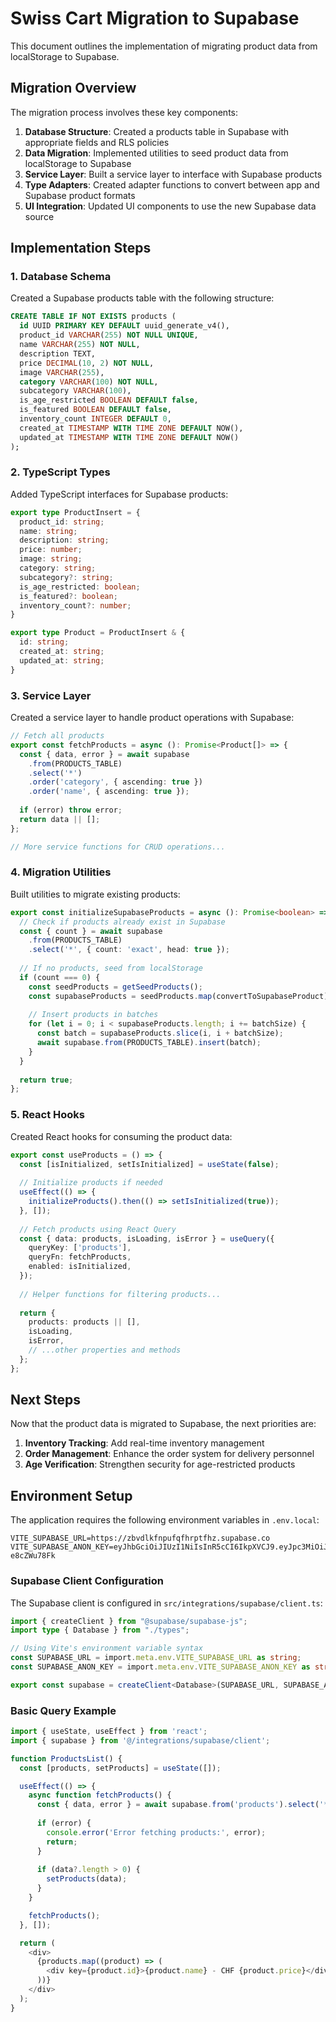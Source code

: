 # Swiss Cart Migration to Supabase

This document outlines the implementation of migrating product data from localStorage to Supabase.

## Migration Overview

The migration process involves these key components:

1. **Database Structure**: Created a products table in Supabase with appropriate fields and RLS policies
2. **Data Migration**: Implemented utilities to seed product data from localStorage to Supabase
3. **Service Layer**: Built a service layer to interface with Supabase products
4. **Type Adapters**: Created adapter functions to convert between app and Supabase product formats
5. **UI Integration**: Updated UI components to use the new Supabase data source

## Implementation Steps

### 1. Database Schema

Created a Supabase products table with the following structure:

```sql
CREATE TABLE IF NOT EXISTS products (
  id UUID PRIMARY KEY DEFAULT uuid_generate_v4(),
  product_id VARCHAR(255) NOT NULL UNIQUE,
  name VARCHAR(255) NOT NULL,
  description TEXT,
  price DECIMAL(10, 2) NOT NULL,
  image VARCHAR(255),
  category VARCHAR(100) NOT NULL,
  subcategory VARCHAR(100),
  is_age_restricted BOOLEAN DEFAULT false,
  is_featured BOOLEAN DEFAULT false,
  inventory_count INTEGER DEFAULT 0,
  created_at TIMESTAMP WITH TIME ZONE DEFAULT NOW(),
  updated_at TIMESTAMP WITH TIME ZONE DEFAULT NOW()
);
```

### 2. TypeScript Types

Added TypeScript interfaces for Supabase products:

```typescript
export type ProductInsert = {
  product_id: string;
  name: string;
  description: string;
  price: number;
  image: string;
  category: string;
  subcategory?: string;
  is_age_restricted: boolean;
  is_featured?: boolean;
  inventory_count?: number;
}

export type Product = ProductInsert & {
  id: string;
  created_at: string;
  updated_at: string;
}
```

### 3. Service Layer

Created a service layer to handle product operations with Supabase:

```typescript
// Fetch all products
export const fetchProducts = async (): Promise<Product[]> => {
  const { data, error } = await supabase
    .from(PRODUCTS_TABLE)
    .select('*')
    .order('category', { ascending: true })
    .order('name', { ascending: true });
  
  if (error) throw error;
  return data || [];
};

// More service functions for CRUD operations...
```

### 4. Migration Utilities

Built utilities to migrate existing products:

```typescript
export const initializeSupabaseProducts = async (): Promise<boolean> => {
  // Check if products already exist in Supabase
  const { count } = await supabase
    .from(PRODUCTS_TABLE)
    .select('*', { count: 'exact', head: true });
  
  // If no products, seed from localStorage
  if (count === 0) {
    const seedProducts = getSeedProducts();
    const supabaseProducts = seedProducts.map(convertToSupabaseProduct);
    
    // Insert products in batches
    for (let i = 0; i < supabaseProducts.length; i += batchSize) {
      const batch = supabaseProducts.slice(i, i + batchSize);
      await supabase.from(PRODUCTS_TABLE).insert(batch);
    }
  }
  
  return true;
};
```

### 5. React Hooks

Created React hooks for consuming the product data:

```typescript
export const useProducts = () => {
  const [isInitialized, setIsInitialized] = useState(false);
  
  // Initialize products if needed
  useEffect(() => {
    initializeProducts().then(() => setIsInitialized(true));
  }, []);
  
  // Fetch products using React Query
  const { data: products, isLoading, isError } = useQuery({
    queryKey: ['products'],
    queryFn: fetchProducts,
    enabled: isInitialized,
  });
  
  // Helper functions for filtering products...
  
  return {
    products: products || [],
    isLoading,
    isError,
    // ...other properties and methods
  };
};
```

## Next Steps

Now that the product data is migrated to Supabase, the next priorities are:

1. **Inventory Tracking**: Add real-time inventory management
2. **Order Management**: Enhance the order system for delivery personnel
3. **Age Verification**: Strengthen security for age-restricted products

## Environment Setup

The application requires the following environment variables in `.env.local`:

```
VITE_SUPABASE_URL=https://zbvdlkfnpufqfhrptfhz.supabase.co
VITE_SUPABASE_ANON_KEY=eyJhbGciOiJIUzI1NiIsInR5cCI6IkpXVCJ9.eyJpc3MiOiJzdXBhYmFzZSIsInJlZiI6InpidmRsa2ZucHVmcWZocnB0Zmh6Iiwicm9sZSI6ImFub24iLCJpYXQiOjE3NDQ3OTQ2OTcsImV4cCI6MjA2MDM3MDY5N30.ouOInVDp6BggZp_SxZBIV2eAVZBvWR2w-e8cZWu78Fk
```

### Supabase Client Configuration

The Supabase client is configured in `src/integrations/supabase/client.ts`:

```typescript
import { createClient } from "@supabase/supabase-js";
import type { Database } from "./types";

// Using Vite's environment variable syntax
const SUPABASE_URL = import.meta.env.VITE_SUPABASE_URL as string;
const SUPABASE_ANON_KEY = import.meta.env.VITE_SUPABASE_ANON_KEY as string;

export const supabase = createClient<Database>(SUPABASE_URL, SUPABASE_ANON_KEY);
```

### Basic Query Example

```typescript
import { useState, useEffect } from 'react';
import { supabase } from '@/integrations/supabase/client';

function ProductsList() {
  const [products, setProducts] = useState([]);

  useEffect(() => {
    async function fetchProducts() {
      const { data, error } = await supabase.from('products').select('*');
      
      if (error) {
        console.error('Error fetching products:', error);
        return;
      }
      
      if (data?.length > 0) {
        setProducts(data);
      }
    }

    fetchProducts();
  }, []);

  return (
    <div>
      {products.map((product) => (
        <div key={product.id}>{product.name} - CHF {product.price}</div>
      ))}
    </div>
  );
}
```

